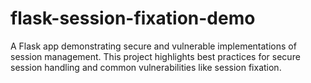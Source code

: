 # flask-session-fixation-demo
A Flask app demonstrating secure and vulnerable implementations of session management. This project highlights best practices for secure session handling and common vulnerabilities like session fixation.
